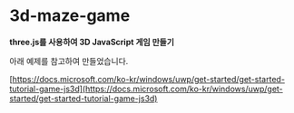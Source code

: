 # 3d-maze-game

**three.js를 사용하여 3D JavaScript 게임 만들기**

아래 예제를 참고하여 만들었습니다.

[https://docs.microsoft.com/ko-kr/windows/uwp/get-started/get-started-tutorial-game-js3d](https://docs.microsoft.com/ko-kr/windows/uwp/get-started/get-started-tutorial-game-js3d)
